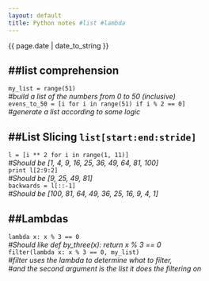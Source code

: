 ```yaml
---
layout: default
title: Python notes #list #lambda
---
```

{{ page.date | date_to_string }}

##list comprehension   
---
 
`my_list = range(51)`      
_#build a list of the numbers from 0 to 50 (inclusive)_   
`evens_to_50 = [i for i in range(51) if i % 2 == 0]`   
_#generate a list according to some logic_   
   

##List Slicing `list[start:end:stride]`   
---
 
`l = [i ** 2 for i in range(1, 11)]`   
_#Should be \[1, 4, 9, 16, 25, 36, 49, 64, 81, 100]_   
`print l[2:9:2]`   
_#Should be \[9, 25, 49, 81]_   
`backwards = l[::-1]`   
_#Should be \[100, 81, 64, 49, 36, 25, 16, 9, 4, 1]_  
   

##Lambdas   
---
 
`lambda x: x % 3 == 0`   
*#Should like def by_three(x): return x % 3 == 0*  
`filter(lambda x: x % 3 == 0, my_list)`   
_#filter uses the lambda to determine what to filter,_   
_#and the second argument is the list it does the filtering on_   
